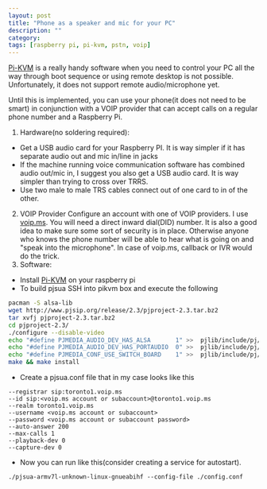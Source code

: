 ```yaml
---
layout: post
title: "Phone as a speaker and mic for your PC"
description: ""
category:
tags: [raspberry pi, pi-kvm, pstn, voip]
---
```


[Pi-KVM](https://pikvm.org/) is a really handy software when you need to control your PC all the way through boot sequence or using remote desktop is not possible. Unfortunately, it does not support remote audio/microphone yet.

Until this is implemented, you can use your phone(it does not need to be smart) in conjunction with a VOIP provider that can accept calls on a regular phone number and a Raspberry Pi.
1. Hardware(no soldering required):
* Get a USB audio card for your Raspberry PI. It is way simpler if it has separate audio out and mic in/line in jacks
*  If the machine running voice communication software has combined audio out/mic in, I suggest you also get a USB audio card. It is way simpler than trying to cross over TRRS.
*  Use two male to male TRS cables connect out of one card to in of the other.
2. VOIP Provider
Configure an account with one of VOIP providers. I use [voip.ms](https://voip.ms). You will need a direct inward dial(DID) number. It is also a good idea to make sure some sort of security is in place. Otherwise anyone who knows the phone number will be able to hear what is going on and "speak into the microphone". In case of voip.ms, callback or IVR would do the trick. 
3. Software:
  * Install [Pi-KVM](https://pikvm.org/download.html) on your raspberry pi
  * To build pjsua SSH into pikvm box and execute the following
```bash
pacman -S alsa-lib
wget http://www.pjsip.org/release/2.3/pjproject-2.3.tar.bz2
tar xvfj pjproject-2.3.tar.bz2
cd pjproject-2.3/
./configure --disable-video
echo "#define PJMEDIA_AUDIO_DEV_HAS_ALSA       1" >>  pjlib/include/pj/config_site.h
echo "#define PJMEDIA_AUDIO_DEV_HAS_PORTAUDIO  0" >>  pjlib/include/pj/config_site.h
echo "#define PJMEDIA_CONF_USE_SWITCH_BOARD    1" >>  pjlib/include/pj/config_site.h
make && make install
```
* Create a pjsua.conf file that in my case looks like this
```
--registrar sip:toronto1.voip.ms
--id sip:<voip.ms account or subaccount>@toronto1.voip.ms
--realm toronto1.voip.ms
--username <voip.ms account or subaccount>
--password <voip.ms account or subaccount password>
--auto-answer 200
--max-calls 1
--playback-dev 0
--capture-dev 0
```
* Now you can run like this(consider creating a service for autostart). 
```
./pjsua-armv7l-unknown-linux-gnueabihf --config-file ./config.conf
```
